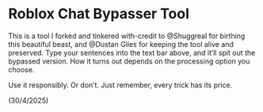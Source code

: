 # Roblox Chat Bypasser Tool

This is a tool I forked and tinkered with-credit to @Shuggreal for birthing this beautiful beast, and @Dustan Giles for keeping the tool alive and preserved.
Type your sentences into the text bar above, and it’ll spit out the bypassed version. How it turns out depends on the processing option you choose.

Use it responsibly. Or don’t. Just remember, every trick has its price.

(30/4/2025)
